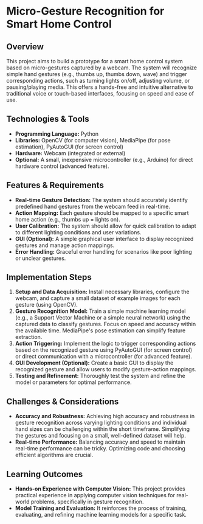 # Micro-Gesture Recognition for Smart Home Control

## Overview

This project aims to build a prototype for a smart home control system based on micro-gestures captured by a webcam.  The system will recognize simple hand gestures (e.g., thumbs up, thumbs down, wave) and trigger corresponding actions, such as turning lights on/off, adjusting volume, or pausing/playing media.  This offers a hands-free and intuitive alternative to traditional voice or touch-based interfaces, focusing on speed and ease of use.

## Technologies & Tools

- **Programming Language:** Python
- **Libraries:** OpenCV (for computer vision), MediaPipe (for pose estimation), PyAutoGUI (for screen control)
- **Hardware:** Webcam (integrated or external)
- **Optional:** A small, inexpensive microcontroller (e.g., Arduino) for direct hardware control (advanced feature).


## Features & Requirements

- **Real-time Gesture Detection:** The system should accurately identify predefined hand gestures from the webcam feed in real-time.
- **Action Mapping:**  Each gesture should be mapped to a specific smart home action (e.g., thumbs up = lights on).
- **User Calibration:** The system should allow for quick calibration to adapt to different lighting conditions and user variations.
- **GUI (Optional):** A simple graphical user interface to display recognized gestures and manage action mappings.
- **Error Handling:** Graceful error handling for scenarios like poor lighting or unclear gestures.


## Implementation Steps

1. **Setup and Data Acquisition:** Install necessary libraries, configure the webcam, and capture a small dataset of example images for each gesture (using OpenCV).
2. **Gesture Recognition Model:** Train a simple machine learning model (e.g., a Support Vector Machine or a simple neural network) using the captured data to classify gestures.  Focus on speed and accuracy within the available time.  MediaPipe's pose estimation can simplify feature extraction.
3. **Action Triggering:** Implement the logic to trigger corresponding actions based on the recognized gesture using PyAutoGUI (for screen control) or direct communication with a microcontroller (for advanced feature).
4. **GUI Development (Optional):** Create a basic GUI to display the recognized gesture and allow users to modify gesture-action mappings.
5. **Testing and Refinement:** Thoroughly test the system and refine the model or parameters for optimal performance.


## Challenges & Considerations

- **Accuracy and Robustness:** Achieving high accuracy and robustness in gesture recognition across varying lighting conditions and individual hand sizes can be challenging within the short timeframe.  Simplifying the gestures and focusing on a small, well-defined dataset will help.
- **Real-time Performance:** Balancing accuracy and speed to maintain real-time performance can be tricky.  Optimizing code and choosing efficient algorithms are crucial.


## Learning Outcomes

- **Hands-on Experience with Computer Vision:** This project provides practical experience in applying computer vision techniques for real-world problems, specifically in gesture recognition.
- **Model Training and Evaluation:** It reinforces the process of training, evaluating, and refining machine learning models for a specific task.

